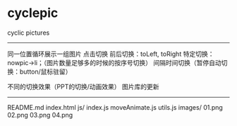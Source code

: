 # cyclepic
cyclic pictures

---

同一位置循环展示一组图片
	点击切换
		前后切换：toLeft, toRight
		特定切换：nowpic->li；（图片数量足够多的时候的按序号切换）
	间隔时间切换（暂停自动切换：button/鼠标驻留）


不同的切换效果（PPT的切换/动画效果）
图片库的更新

---

README.md
index.html
js/
	index.js
	moveAnimate.js
	utils.js
images/
	01.png
	02.png
	03.png
	04.png